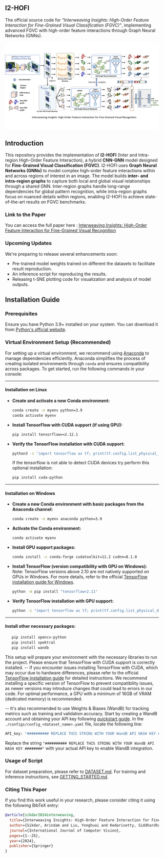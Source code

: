 ## I2-HOFI
The official source code for *"Interweaving Insights: High-Order Feature Interaction for Fine-Grained Visual Classification (FGVC)"*, implementing advanced FGVC with high-order feature interactions through Graph Neural Networks (GNNs).

![Visualization of I2-HOFI](media/I2hofi_visualization.gif)

## Introduction
This repository provides the implementation of **I2-HOFI** (Inter and Intra-region High-Order Feature Interaction), a hybrid **CNN-GNN** model designed for **Fine-Grained Visual Classification (FGVC)**. I2-HOFI uses **Graph Neural Networks (GNNs)** to model complex high-order feature interactions within and across regions of interest in an image. The model builds **inter- and intra-region graphs** to capture both local and global visual relationships through a shared GNN. Inter-region graphs handle long-range dependencies for global pattern recognition, while intra-region graphs focus on nuanced details within regions, enabling I2-HOFI to achieve state-of-the-art results on FGVC benchmarks.


### Link to the Paper
You can access the full paper here : [Interweaving Insights: High-Order Feature Interaction for Fine-Grained Visual Recognition](https://link.springer.com/article/10.1007/s11263-024-02260-y)

### Upcoming Updates
We're preparing to release several enhancements soon:
- Pre-trained model weights trained on different the datasets to facilitate result reproduction.
- An inference script for reproducing the results.
- Releasing t-SNE plotting code for visualization and analysis of model outputs.

## Installation Guide

### Prerequisites
Ensure you have Python 3.9+ installed on your system. You can download it from [Python's official website](https://www.python.org/downloads/).

### Virtual Environment Setup (Recommended)
For setting up a virtual environment, we recommend using [Anaconda](https://www.anaconda.com/download) to manage dependencies efficiently. Anaconda simplifies the process of creating isolated environments through `conda` and ensures compatibility across packages. To get started, run the following commands in your console:

--------------------------
#### Installation on Linux
- **Create and activate a new Conda environment:**
   ```bash
   conda create -n myenv python=3.9
   conda activate myenv
   ```

- **Install TensorFlow with CUDA support (if using GPU):**
   ```bash
   pip install tensorflow==2.12.1
   ```

-  **Verify the TensorFlow installation with CUDA support:**
   ```bash
   python3 -c "import tensorflow as tf; print(tf.config.list_physical_devices('GPU'))"
   ```
   If the tensorflow is not able to detect CUDA devices try perform this optional installation:
   ```bash
   pip install cuda-python
   ```
------------------
#### Installation on Windows

- **Create a new Conda environment with basic packages from the Anaconda channel:**
   ```bash
   conda create -n myenv anaconda python=3.9
   ```

- **Activate the Conda environment:**
   ```bash
   conda activate myenv
   ```

- **Install GPU support packages:**
   ```bash
   conda install -c conda-forge cudatoolkit=11.2 cudnn=8.1.0
   ```

- **Install TensorFlow (version compatibility with GPU on Windows):**
   Note:  TensorFlow versions above 2.10 are not natively supported on GPUs in Windows. For more details, refer to the official [TensorFlow installation guide for Windows](https://www.tensorflow.org/install/pip#windows-native).
   ```bash
   python -m pip install "tensorflow<2.11"
   ```

- **Verify TensorFlow installation with GPU support:**
   ```bash
   python -c "import tensorflow as tf; print(tf.config.list_physical_devices('GPU'))"
   ```
--------------------------

#### Install other necessary packages:
   ```bash
      pip install opencv-python
      pip install spektral
      pip install wandb
   ```
   
This setup will prepare your environment with the necessary libraries to run the project. Please ensure that TensorFlow with CUDA support is correctly installed. 
-- If you encounter issues installing TensorFlow with CUDA, which may occur due to hardware differences, please refer to the official [TensorFlow installation guide](https://www.tensorflow.org/install/pip) for detailed instructions. We recommend installing a specific version of TensorFlow to prevent compatibility issues, as newer versions may introduce changes that could lead to errors in our code. For optimal performance, a GPU with a minimum of 16GB of VRAM (dedicated memory) is recommended.

-- It's also recommended to use Weights & Biases (WandB) for tracking metrics such as training and validation accuracy. Start by creating a WandB account and obtaining your API key following [quickstart guide](https://docs.wandb.ai/quickstart). In the `./configs/config_<dataset_name>.yaml` file, locate the following line:

```bash
API_key: "########## REPLACE THIS STRING WITH YOUR WandB API HASH KEY ########"
```
Replace the string `"########## REPLACE THIS STRING WITH YOUR WandB API HASH KEY ########"` with your actual API key to enable WandB integration.

### Usage of Script
For dataset preparation, please refer to [DATASET.md](datasets/DATASET.md). For training and inference instructions, see [GETTING_STARTED.md](GETTING_STARTED.md).

### Citing This Paper
If you find this work useful in your research, please consider citing it using the following BibTeX entry:

```BibTeX
@article{sikdar2024interweaving,
  title={Interweaving Insights: High-Order Feature Interaction for Fine-Grained Visual Recognition},
  author={Sikdar, Arindam and Liu, Yonghuai and Kedarisetty, Siddhardha and Zhao, Yitian and Ahmed, Amr and Behera, Ardhendu},
  journal={International Journal of Computer Vision},
  pages={1--25},
  year={2024},
  publisher={Springer}
}
```
